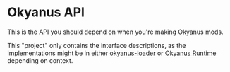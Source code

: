 # Okyanus API

This is the API you should depend on when you're making Okyanus mods.

This "project" only contains the interface descriptions, as the implementations
might be in either [okyanus-loader](https://github.com/okyanus-mc/loader) or 
[Okyanus Runtime](https://github.com/okyanus-mc/runtime) depending on context.